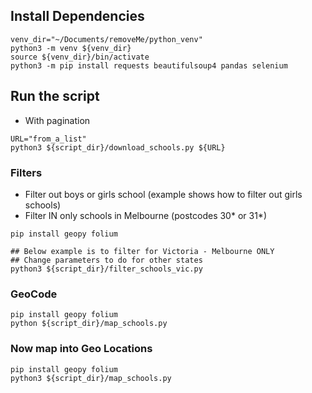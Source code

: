
##  Install Dependencies

```
venv_dir="~/Documents/removeMe/python_venv"
python3 -m venv ${venv_dir}
source ${venv_dir}/bin/activate
python3 -m pip install requests beautifulsoup4 pandas selenium
```

## Run the script

- With pagination
```
URL="from_a_list"
python3 ${script_dir}/download_schools.py ${URL}
```

### Filters
- Filter out boys or girls school (example shows how to filter out girls schools)
- Filter IN only schools in Melbourne (postcodes 30* or 31*)

```
pip install geopy folium

## Below example is to filter for Victoria - Melbourne ONLY
## Change parameters to do for other states
python3 ${script_dir}/filter_schools_vic.py
```

### GeoCode
```
pip install geopy folium
python ${script_dir}/map_schools.py

```

### Now map into Geo Locations

```
pip install geopy folium
python3 ${script_dir}/map_schools.py
```

